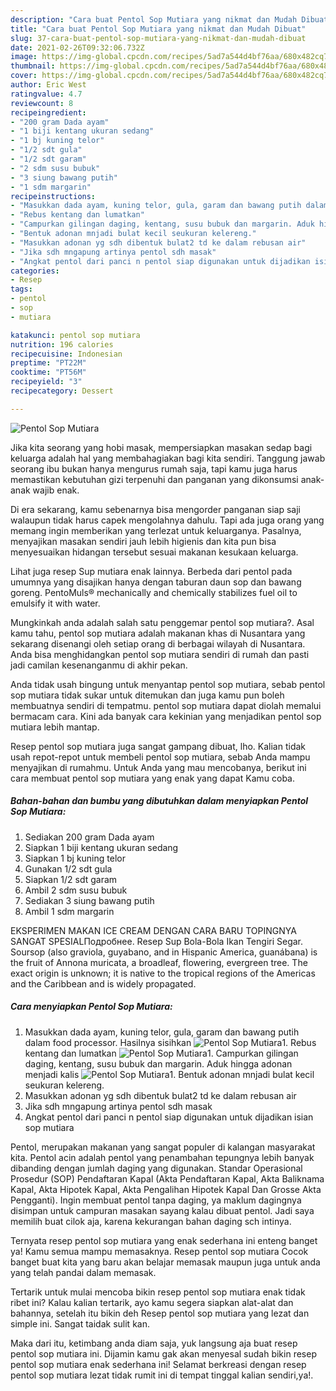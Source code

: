 ```yaml
---
description: "Cara buat Pentol Sop Mutiara yang nikmat dan Mudah Dibuat"
title: "Cara buat Pentol Sop Mutiara yang nikmat dan Mudah Dibuat"
slug: 37-cara-buat-pentol-sop-mutiara-yang-nikmat-dan-mudah-dibuat
date: 2021-02-26T09:32:06.732Z
image: https://img-global.cpcdn.com/recipes/5ad7a544d4bf76aa/680x482cq70/pentol-sop-mutiara-foto-resep-utama.jpg
thumbnail: https://img-global.cpcdn.com/recipes/5ad7a544d4bf76aa/680x482cq70/pentol-sop-mutiara-foto-resep-utama.jpg
cover: https://img-global.cpcdn.com/recipes/5ad7a544d4bf76aa/680x482cq70/pentol-sop-mutiara-foto-resep-utama.jpg
author: Eric West
ratingvalue: 4.7
reviewcount: 8
recipeingredient:
- "200 gram Dada ayam"
- "1 biji kentang ukuran sedang"
- "1 bj kuning telor"
- "1/2 sdt gula"
- "1/2 sdt garam"
- "2 sdm susu bubuk"
- "3 siung bawang putih"
- "1 sdm margarin"
recipeinstructions:
- "Masukkan dada ayam, kuning telor, gula, garam dan bawang putih dalam food processor. Hasilnya sisihkan"
- "Rebus kentang dan lumatkan"
- "Campurkan gilingan daging, kentang, susu bubuk dan margarin. Aduk hingga adonan menjadi kalis"
- "Bentuk adonan mnjadi bulat kecil seukuran kelereng."
- "Masukkan adonan yg sdh dibentuk bulat2 td ke dalam rebusan air"
- "Jika sdh mngapung artinya pentol sdh masak"
- "Angkat pentol dari panci n pentol siap digunakan untuk dijadikan isian sop mutiara"
categories:
- Resep
tags:
- pentol
- sop
- mutiara

katakunci: pentol sop mutiara 
nutrition: 196 calories
recipecuisine: Indonesian
preptime: "PT22M"
cooktime: "PT56M"
recipeyield: "3"
recipecategory: Dessert

---
```



![Pentol Sop Mutiara](https://img-global.cpcdn.com/recipes/5ad7a544d4bf76aa/680x482cq70/pentol-sop-mutiara-foto-resep-utama.jpg)

Jika kita seorang yang hobi masak, mempersiapkan masakan sedap bagi keluarga adalah hal yang membahagiakan bagi kita sendiri. Tanggung jawab seorang ibu bukan hanya mengurus rumah saja, tapi kamu juga harus memastikan kebutuhan gizi terpenuhi dan panganan yang dikonsumsi anak-anak wajib enak.

Di era  sekarang, kamu sebenarnya bisa mengorder panganan siap saji walaupun tidak harus capek mengolahnya dahulu. Tapi ada juga orang yang memang ingin memberikan yang terlezat untuk keluarganya. Pasalnya, menyajikan masakan sendiri jauh lebih higienis dan kita pun bisa menyesuaikan hidangan tersebut sesuai makanan kesukaan keluarga. 

Lihat juga resep Sup mutiara enak lainnya. Berbeda dari pentol pada umumnya yang disajikan hanya dengan taburan daun sop dan bawang goreng. PentoMuls® mechanically and chemically stabilizes fuel oil to emulsify it with water.

Mungkinkah anda adalah salah satu penggemar pentol sop mutiara?. Asal kamu tahu, pentol sop mutiara adalah makanan khas di Nusantara yang sekarang disenangi oleh setiap orang di berbagai wilayah di Nusantara. Anda bisa menghidangkan pentol sop mutiara sendiri di rumah dan pasti jadi camilan kesenanganmu di akhir pekan.

Anda tidak usah bingung untuk menyantap pentol sop mutiara, sebab pentol sop mutiara tidak sukar untuk ditemukan dan juga kamu pun boleh membuatnya sendiri di tempatmu. pentol sop mutiara dapat diolah memalui bermacam cara. Kini ada banyak cara kekinian yang menjadikan pentol sop mutiara lebih mantap.

Resep pentol sop mutiara juga sangat gampang dibuat, lho. Kalian tidak usah repot-repot untuk membeli pentol sop mutiara, sebab Anda mampu menyajikan di rumahmu. Untuk Anda yang mau mencobanya, berikut ini cara membuat pentol sop mutiara yang enak yang dapat Kamu coba.

<!--inarticleads1-->

##### Bahan-bahan dan bumbu yang dibutuhkan dalam menyiapkan Pentol Sop Mutiara:

1. Sediakan 200 gram Dada ayam
1. Siapkan 1 biji kentang ukuran sedang
1. Siapkan 1 bj kuning telor
1. Gunakan 1/2 sdt gula
1. Siapkan 1/2 sdt garam
1. Ambil 2 sdm susu bubuk
1. Sediakan 3 siung bawang putih
1. Ambil 1 sdm margarin


EKSPERIMEN MAKAN ICE CREAM DENGAN CARA BARU TOPINGNYA SANGAT SPESIALПодробнее. Resep Sup Bola-Bola Ikan Tengiri Segar. Soursop (also graviola, guyabano, and in Hispanic America, guanábana) is the fruit of Annona muricata, a broadleaf, flowering, evergreen tree. The exact origin is unknown; it is native to the tropical regions of the Americas and the Caribbean and is widely propagated. 

<!--inarticleads2-->

##### Cara menyiapkan Pentol Sop Mutiara:

1. Masukkan dada ayam, kuning telor, gula, garam dan bawang putih dalam food processor. Hasilnya sisihkan
<img src="https://img-global.cpcdn.com/steps/c56ee790247112c4/160x128cq70/pentol-sop-mutiara-langkah-memasak-1-foto.jpg" alt="Pentol Sop Mutiara">1. Rebus kentang dan lumatkan
<img src="https://img-global.cpcdn.com/steps/c0d85c7d0dbda6eb/160x128cq70/pentol-sop-mutiara-langkah-memasak-2-foto.jpg" alt="Pentol Sop Mutiara">1. Campurkan gilingan daging, kentang, susu bubuk dan margarin. Aduk hingga adonan menjadi kalis
<img src="https://img-global.cpcdn.com/steps/acba3de696b277a8/160x128cq70/pentol-sop-mutiara-langkah-memasak-3-foto.jpg" alt="Pentol Sop Mutiara">1. Bentuk adonan mnjadi bulat kecil seukuran kelereng.
1. Masukkan adonan yg sdh dibentuk bulat2 td ke dalam rebusan air
1. Jika sdh mngapung artinya pentol sdh masak
1. Angkat pentol dari panci n pentol siap digunakan untuk dijadikan isian sop mutiara


Pentol, merupakan makanan yang sangat populer di kalangan masyarakat kita. Pentol acin adalah pentol yang penambahan tepungnya lebih banyak dibanding dengan jumlah daging yang digunakan. Standar Operasional Prosedur (SOP) Pendaftaran Kapal (Akta Pendaftaran Kapal, Akta Baliknama Kapal, Akta Hipotek Kapal, Akta Pengalihan Hipotek Kapal Dan Grosse Akta Pengganti). Ingin membuat pentol tanpa daging, ya maklum dagingnya disimpan untuk campuran masakan sayang kalau dibuat pentol. Jadi saya memilih buat cilok aja, karena kekurangan bahan daging sch intinya. 

Ternyata resep pentol sop mutiara yang enak sederhana ini enteng banget ya! Kamu semua mampu memasaknya. Resep pentol sop mutiara Cocok banget buat kita yang baru akan belajar memasak maupun juga untuk anda yang telah pandai dalam memasak.

Tertarik untuk mulai mencoba bikin resep pentol sop mutiara enak tidak ribet ini? Kalau kalian tertarik, ayo kamu segera siapkan alat-alat dan bahannya, setelah itu bikin deh Resep pentol sop mutiara yang lezat dan simple ini. Sangat taidak sulit kan. 

Maka dari itu, ketimbang anda diam saja, yuk langsung aja buat resep pentol sop mutiara ini. Dijamin kamu gak akan menyesal sudah bikin resep pentol sop mutiara enak sederhana ini! Selamat berkreasi dengan resep pentol sop mutiara lezat tidak rumit ini di tempat tinggal kalian sendiri,ya!.


